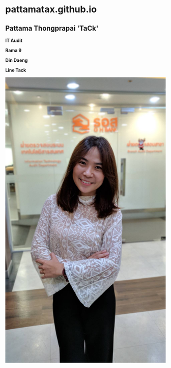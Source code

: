 # pattamatax.github.io

## **Pattama Thongprapai**  'TaCk'
**IT Audit**

**Rama 9**

**Din Daeng**

**Line Tack**

![GitHub_Logo](/Pic/tack.jpg)
